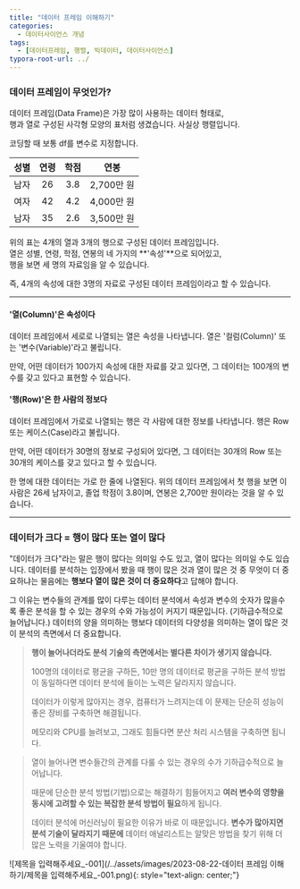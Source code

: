 ```yaml
---
title: "데이터 프레임 이해하기"
categories:
  - 데이터사이언스 개념
tags:
  - [데이터프레임, 행렬, 빅데이터, 데이터사이언스]
typora-root-url: ../ 
---
```


### 데이터 프레임이 무엇인가?

데이터 프레임(Data Frame)은 가장 많이 사용하는 데이터 형태로, <br>
행과 열로 구성된 사각형 모양의 표처럼 생겼습니다. 사실상 행렬입니다.



코딩할 때 보통 df를 변수로 지정합니다.

| **성별** | **연령** | **학점** |  **연봉**  |
| :------: | :------: | :------: | :--------: |
|   남자   |    26    |   3.8    | 2,700만 원 |
|   여자   |    42    |   4.2    | 4,000만 원 |
|   남자   |    35    |   2.6    | 3,500만 원 |



위의 표는 4개의 열과 3개의 행으로 구성된 데이터 프레임입니다.<br>
열은 성별, 연령, 학점, 연봉의 네 가지의 **'속성'**으로 되어있고, <br>
행을 보면 세 명의 자료임을 알 수 있습니다. 



즉, 4개의 속성에 대한 3명의 자료로 구성된 데이터 프레임이라고 할 수 있습니다.<br>

---

#### '열(Column)'은 속성이다

데이터 프레임에서 세로로 나열되는 열은 속성을 나타냅니다. 열은 '컬럼(Column)' 또는 '변수(Variable)'라고 불립니다.<br>

만약, 어떤 데이터가 100가지 속성에 대한 자료를 갖고 있다면, 그 데이터는 100개의 변수를 갖고 있다고 표현할 수 있습니다.



#### '행(Row)'은 한 사람의 정보다

데이터 프레임에서 가로로 나열되는 행은 각 사람에 대한 정보를 나타냅니다. 행은 Row 또는 케이스(Case)라고 불립니다.<br>

만약, 어떤 데이터가 30명의 정보로 구성되어 있다면, 그 데이터는 30개의 Row 또는 30개의 케이스를 갖고 있다고 할 수 있습니다.<br>

한 명에 대한 데이터는 가로 한 줄에 나열된다. 위의 데이터 프레임에서 첫 행을 보면 이 사람은 26세 남자이고, 졸업 학점이 3.8이며, 연봉은 2,700만 원이라는 것을 알 수 있습니다.

---

### 데이터가 크다 = 행이 많다 또는 열이 많다

"데이터가 크다"라는 말은 행이 많다는 의미일 수도 있고, 열이 많다는 의미일 수도 있습니다. 
데이터를 분석하는 입장에서 봤을 때 행이 많은 것과 열이 많은 것 중 무엇이 더 중요하냐는 물음에는
**행보다 열이 많은 것이 더 중요하다**고 답해야 합니다.



그 이유는 변수들의 관계를 많이 다루는 데이터 분석에서 속성과 변수의 숫자가 많을수록 좋은 분석을 할 수 있는 경우의 수와 가능성이 커지기 때문입니다. (기하급수적으로 늘어납니다.)  데이터의 양을 의미하는 행보다 데이터의 다양성을 의미하는 열이 많은 것이 분석의 측면에서 더 중요합니다.



> **행이 늘어나더라도 분석 기술의 측면에서는 별다른 차이가 생기지 않습니다.** 
>
> 100명의 데이터로 평균을 구하든, 10만 명의 데이터로 평균을 구하든 분석 방법이 동일하다면 데이터 분석에 들이는 노력은 달라지지 않습니다. 
>
> 
>
> 데이터가 이렇게 많아지는 경우, 컴퓨터가 느려지는데 이 문제는 단순히 성능이 좋은 장비를 구축하면 해결됩니다. 
>
> 메모리와 CPU를 늘려보고, 그래도 힘들다면 분산 처리 시스템을 구축하면 됩니다.



> 열이 늘어나면 변수들간의 관계를 다룰 수 있는 경우의 수가 기하급수적으로 늘어납니다. 
>
> 
>
> 때문에 단순한 분석 방법(기법)으로는 해결하기 힘들어지고 **여러 변수의 영향을 동시에 고려할 수 있는 복잡한 분석 방법이 필요**하게 됩니다. 
>
> 
>
> 데이터 분석에 머신러닝이 필요한 이유가 바로 이 때문입니다. 
> **변수가 많아지면 분석 기술이 달라지기 때문에** 데이터 애널리스트는 알맞은 방법을 찾기 위해 더 많은 노력을 기울여야 합니다. 



![제목을 입력해주세요_-001](/../assets/images/2023-08-22-데이터 프레임 이해하기/제목을 입력해주세요_-001.png){: style="text-align: center;"}

